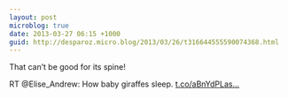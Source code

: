 ```yaml
---
layout: post
microblog: true
date: 2013-03-27 06:15 +1000
guid: http://desparoz.micro.blog/2013/03/26/t316644555590074368.html
---
```

That can’t be good for its spine! 

RT @Elise_Andrew: How baby giraffes sleep. [t.co/aBnYdPLas...](http://t.co/aBnYdPLasD)
